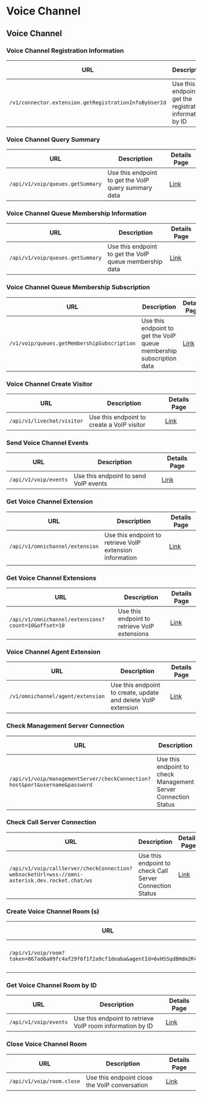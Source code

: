 # Voice Channel

## Voice Channel

### Voice Channel Registration Information

| **URL**                                               | **Description**                                             | **Details Page**                         |
| ----------------------------------------------------- | ----------------------------------------------------------- | ---------------------------------------- |
| `/v1/connector.extension.getRegistrationInfoByUserId` | Use this endpoint to get the registration information by ID | [Link](./#voip-registration-information) |

### Voice Channel Query Summary

| **URL**                          | **Description**                                      | **Details Page**              |
| -------------------------------- | ---------------------------------------------------- | ----------------------------- |
| `/api/v1/voip/queues.getSummary` | Use this endpoint to get the VoIP query summary data | [Link](./#voip-query-summary) |

### Voice Channel Queue Membership Information

| **URL**                          | **Description**                                         | **Details Page**                 |
| -------------------------------- | ------------------------------------------------------- | -------------------------------- |
| `/api/v1/voip/queues.getSummary` | Use this endpoint to get the VoIP queue membership data | [Link](./#voip-queue-membership) |

### Voice Channel Queue Membership Subscription

| **URL**                                     | **Description**                                                      | **Details Page**                 |
| ------------------------------------------- | -------------------------------------------------------------------- | -------------------------------- |
| `/v1/voip/queues.getMembershipSubscription` | Use this endpoint to get the VoIP queue membership subscription data | [Link](./#voip-queue-membership) |

### Voice Channel Create Visitor

| **URL**                    | **Description**                            | **Details Page**          |
| -------------------------- | ------------------------------------------ | ------------------------- |
| `/api/v1/livechat/visitor` | Use this endpoint to create a VoIP visitor | [Link](./#create-visitor) |

### Send Voice Channel Events

| **URL**               | **Description**                       | **Details Page**            |
| --------------------- | ------------------------------------- | --------------------------- |
| `/api/v1/voip/events` | Use this endpoint to send VoIP events | [Link](./#send-voip-events) |

### Get Voice Channel Extension

| **URL**                         | **Description**                                          | **Details Page**                 |
| ------------------------------- | -------------------------------------------------------- | -------------------------------- |
| `/api/v1/omnichannel/extension` | Use this endpoint to retrieve VoIP extension information | [Link](./#fetch-voip-extensions) |
|                                 |                                                          |                                  |

### Get Voice Channel Extensions

| **URL**                                             | **Description**                               | **Details Page**                 |
| --------------------------------------------------- | --------------------------------------------- | -------------------------------- |
| `/api/v1/omnichannel/extensions?count=10&offset=10` | Use this endpoint to retrieve VoIP extensions | [Link](./#fetch-voip-extensions) |

### Voice Channel Agent Extension

| **URL**                           | **Description**                                               | **Details Page**            |
| --------------------------------- | ------------------------------------------------------------- | --------------------------- |
| `/v1/omnichannel/agent/extension` | Use this endpoint to create, update and delete VoIP extension | [Link](./#agent-extensions) |

### Check Management Server Connection

| **URL**                                                                     | **Description**                                                | **Details Page**                              |
| --------------------------------------------------------------------------- | -------------------------------------------------------------- | --------------------------------------------- |
| `/api/v1/voip/managementServer/checkConnection?host&port&username&password` | Use this endpoint to check Management Server Connection Status | [Link](./#check-management-server-connection) |

### Check Call Server Connection

| **URL**                                                                                       | **Description**                                          | **Details Page**                        |
| --------------------------------------------------------------------------------------------- | -------------------------------------------------------- | --------------------------------------- |
| `/api/v1/voip/callServer/checkConnection?websocketUrl=wss://omni-asterisk.dev.rocket.chat/ws` | Use this endpoint to check Call Server Connection Status | [Link](./#check-call-server-connection) |



### Create Voice Channel Room (s)

| **URL**                                                                              | **Description**                       | **Details Page**            |
| ------------------------------------------------------------------------------------ | ------------------------------------- | --------------------------- |
| `/api/v1/voip/room?token=867ad6a09fc4af29f6f1f2a9cf1deaba&agentId=6vHSSqdBHdm2R4gfi` | Use this endpoint to create VoIP room | [Link](./#create-voip-room) |

### Get Voice Channel Room by ID

| **URL**               | **Description**                                           | **Details Page**                 |
| --------------------- | --------------------------------------------------------- | -------------------------------- |
| `/api/v1/voip/events` | Use this endpoint to retrieve VoIP room information by ID | [Link](./#fetch-voip-room-by-id) |

### Close Voice Channel Room

| **URL**                   | **Description**                               | **Details Page**           |
| ------------------------- | --------------------------------------------- | -------------------------- |
| `/api/v1/voip/room.close` | Use this endpoint close the VoIP conversation | [Link](./#close-voip-room) |

